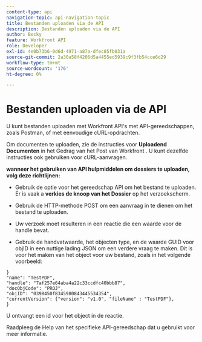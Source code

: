 ```yaml
---
content-type: api
navigation-topic: api-navigation-topic
title: Bestanden uploaden via de API
description: Bestanden uploaden via de API
author: Becky
feature: Workfront API
role: Developer
exl-id: 4e0b73b6-0d6d-4971-a87a-dfec85fb031a
source-git-commit: 2a30a58f4206d5a4455ed5939c9f3fb54cce6d29
workflow-type: tm+mt
source-wordcount: '176'
ht-degree: 0%

---
```


# Bestanden uploaden via de API

U kunt bestanden uploaden met Workfront API&#39;s met API-gereedschappen, zoals Postman, of met eenvoudige cURL-opdrachten.

Om documenten te uploaden, zie de instructies voor **Uploadend Documenten** in het Gedrag van het Post van Workfront [&#x200B; &#x200B;](/help/quicksilver/wf-api/general/api-basics.md#post-behavior). U kunt dezelfde instructies ook gebruiken voor cURL-aanvragen.

**wanneer het gebruiken van API hulpmiddelen om dossiers te uploaden, volg deze richtlijnen:**

* Gebruik de optie voor het gereedschap API om het bestand te uploaden. Er is vaak a **verkies de knoop van het Dossier** op het verzoekscherm.

* Gebruik de HTTP-methode POST om een aanvraag in te dienen om het bestand te uploaden.

* Uw verzoek moet resulteren in een reactie die een waarde voor de handle bevat.

* Gebruik de handvatwaarde, het objecten type, en de waarde GUID voor objID in een nuttige lading JSON om een verdere vraag te maken. Dit is voor het maken van het object voor uw bestand, zoals in het volgende voorbeeld:

```
}
"name": "TestPDF",
"handle": "7af257e64aba4a22c33ccdfc40bbb87",
"docObjCode": "PROJ",
"objID": "0398450f8345980843445534354",
"currentVersion": {"version": "v1.0", "fileName" : "TestPDF"},
}
```

U ontvangt een id voor het object in de reactie.

Raadpleeg de Help van het specifieke API-gereedschap dat u gebruikt voor meer informatie.
